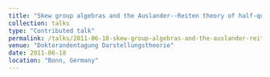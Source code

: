 ```yaml
---
title: "Skew group algebras and the Auslander--Reiten theory of half-quantum groups"
collection: talks
type: "Contributed talk"
permalink: /talks/2011-06-18-skew-group-algebras-and-the-auslander-reiten-theory-of-half-quantum-groups
venue: "Doktorandentagung Darstellungstheorie"
date: 2011-06-18
location: "Bonn, Germany"
---
```


